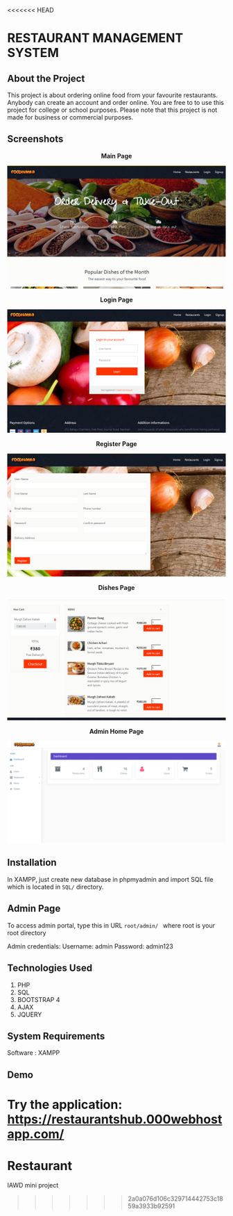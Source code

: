 <<<<<<< HEAD
# RESTAURANT MANAGEMENT SYSTEM

## About the Project

This project is about ordering online food from your favourite restaurants. Anybody can create an account and order online. You are free to to use this project for college or school purposes. Please note that this project is not made for business or commercial purposes.


## Screenshots

<p align="center">
    <b>Main Page</b>
</p>

<img src="SS/Screenshot (8).png" alt="Main">


<p align="center">
    <b>Login Page</b>
</p>

<img src="SS/Screenshot (2).png" alt="Main">


<p align="center">
    <b>Register Page</b>
</p>

<img src="SS/Screenshot (3).png" alt="Main">


<p align="center">
    <b>Dishes Page</b>
</p>

<img src="SS/Screenshot (4).png" alt="Main">


<p align="center">
    <b>Admin Home Page</b>
</p>

<img src="SS/Screenshot (5).png" alt="Main">


## Installation

In XAMPP, just create new database in phpmyadmin and import SQL file which is located in `SQL/` directory.

## Admin Page

To access admin portal, type this in URL `root/admin/ ` where root is your root directory

Admin credentials: Username: admin Password: admin123

## Technologies Used

1. PHP
2. SQL
3. BOOTSTRAP 4
4. AJAX
5. JQUERY

## System Requirements

Software : XAMPP 

## Demo

Try the application: https://restaurantshub.000webhostapp.com/
=======
# Restaurant
IAWD mini project
>>>>>>> 2a0a076d106c329714442753c1859a3933b92591
